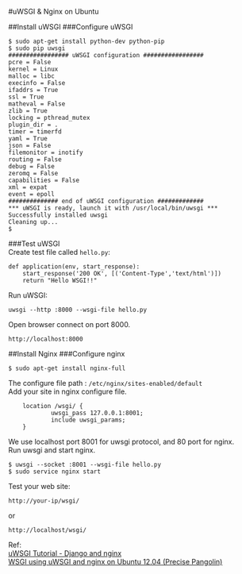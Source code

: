 #uWSGI & Nginx on Ubuntu  

##Install uWSGI 
###Configure uWSGI  

    $ sudo apt-get install python-dev python-pip  
    $ sudo pip uwsgi  
    ################# uWSGI configuration #################  
    pcre = False  
    kernel = Linux  
    malloc = libc  
    execinfo = False  
    ifaddrs = True  
    ssl = True  
    matheval = False  
    zlib = True  
    locking = pthread_mutex  
    plugin_dir = .  
    timer = timerfd  
    yaml = True  
    json = False  
    filemonitor = inotify  
    routing = False  
    debug = False  
    zeromq = False  
    capabilities = False  
    xml = expat  
    event = epoll  
    ############## end of uWSGI configuration #############  
    *** uWSGI is ready, launch it with /usr/local/bin/uwsgi ***  
    Successfully installed uwsgi  
    Cleaning up...  
    $  

###Test uWSGI  
Create test file called `hello.py`:   

    def application(env, start_response):  
        start_response('200 OK', [('Content-Type','text/html')])  
        return "Hello WSGI!!"  

Run uWSGI:  

    uwsgi --http :8000 --wsgi-file hello.py  

Open browser connect on port 8000.  

    http://localhost:8000

    
##Install Nginx
###Configure nginx  

    $ sudo apt-get install nginx-full  

The configure file path : `/etc/nginx/sites-enabled/default`  
Add your site in nginx configure file.  

        location /wsgi/ {
                uwsgi_pass 127.0.0.1:8001;
                include uwsgi_params;
        }  

We use localhost port 8001 for uwsgi protocol, and 80 port for nginx.  
Run uwsgi and start nginx.  

    $ uwsgi --socket :8001 --wsgi-file hello.py  
    $ sudo service nginx start  

Test your web site:  

    http://your-ip/wsgi/  
    
or

    http://localhost/wsgi/


Ref:  
[uWSGI Tutorial - Django and nginx](https://github.com/unbit/uwsgi-docs/blob/master/tutorials/Django_and_nginx.rst)  
[WSGI using uWSGI and nginx on Ubuntu 12.04 (Precise Pangolin)](https://library.linode.com/web-servers/nginx/python-uwsgi/ubuntu-12.04-precise-pangolin)

